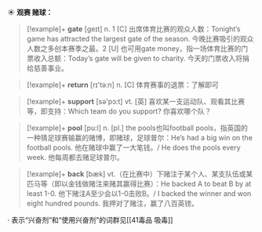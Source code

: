 ☀ <span class="category">**观赛 赌球：**</span>
>[!example]+ <span class="vocabulary">**gate**</span> [ɡeɪt] 
> <span class="definition">n. 1 [C] 出席体育比赛的观众人数：</span>Tonight’s game has attracted the largest gate of the season. 今晚比赛吸引的观众人数之多创本赛季之最。<span class="definition">2 [U] 也可用gate money，指一场体育比赛的门票收入总额：</span>Today’s gate will be given to charity. 今天的门票收入将捐给慈善事业。

>[!example]+ <span class="vocabulary">**return**</span> [rɪ'tə:n] 
> <span class="definition">n. [C] 体育赛事的退票：</span>了解即可

>[!example]+ <span class="vocabulary">**support**</span> [sə'pɔ:t] 
> <span class="definition">vt. [英] 喜欢某一支运动队、观看其比赛等，即支持：</span>Which team do you support? 你喜欢哪个队？

>[!example]+ <span class="vocabulary">**pool**</span> [pu:l] 
> <span class="definition">n. [pl.] the pools也叫football pools，指英国的一种猜足球赛输赢的赌博，即赌球，足球普尔：</span>He’s had a big win on the football pools. 他在赌球中赢了一大笔钱。/ He does the pools every week. 他每周都去赌足球普尔。

>[!example]+ <span class="vocabulary">**back**</span> [bæk] 
> <span class="definition">vt.（在比赛中）下赌注于某个人、某支队伍或某匹马等（即以金钱做赌注来赌其赢得比赛）：</span>He backed A to beat B by at least 1-0. 他下赌注A至少会以1-0击败B。/ I backed the winner and won eight hundred pounds. 我押对了赌注，赢了八百英镑。 

· 表示“兴奋剂”和“使用兴奋剂”的词群见[[41毒品 吸毒]]
